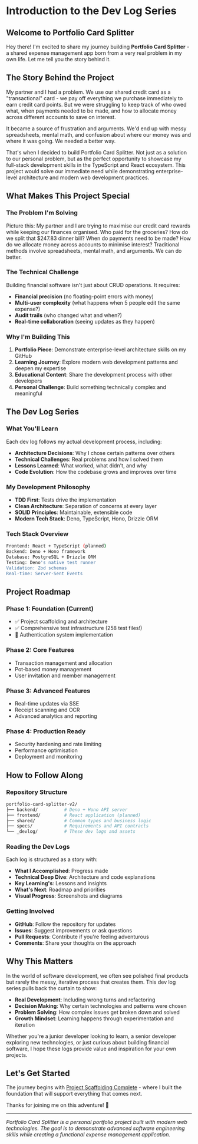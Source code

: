 # Introduction to the Dev Log Series

## Welcome to Portfolio Card Splitter

Hey there! I'm excited to share my journey building **Portfolio Card
Splitter** - a shared expense management app born from a very real problem in my
own life. Let me tell you the story behind it.

## The Story Behind the Project

My partner and I had a problem. We use our shared credit card as a
"transactional" card - we pay off everything we purchase immediately to earn
credit card points. But we were struggling to keep track of who owed what, when
payments needed to be made, and how to allocate money across different accounts
to save on interest.

It became a source of frustration and arguments. We'd end up with messy
spreadsheets, mental math, and confusion about where our money was and where it
was going. We needed a better way.

That's when I decided to build Portfolio Card Splitter. Not just as a solution
to our personal problem, but as the perfect opportunity to showcase my
full-stack development skills in the TypeScript and React ecosystem. This
project would solve our immediate need while demonstrating enterprise-level
architecture and modern web development practices.

## What Makes This Project Special

### The Problem I'm Solving

Picture this: My partner and I are trying to maximise our credit card rewards
while keeping our finances organised. Who paid for the groceries? How do we
split that $247.83 dinner bill? When do payments need to be made? How do we
allocate money across accounts to minimise interest? Traditional methods involve
spreadsheets, mental math, and arguments. We can do better.

### The Technical Challenge

Building financial software isn't just about CRUD operations. It requires:

- **Financial precision** (no floating-point errors with money)
- **Multi-user complexity** (what happens when 5 people edit the same expense?)
- **Audit trails** (who changed what and when?)
- **Real-time collaboration** (seeing updates as they happen)

### Why I'm Building This

1. **Portfolio Piece**: Demonstrate enterprise-level architecture skills on my
   GitHub
2. **Learning Journey**: Explore modern web development patterns and deepen my
   expertise
3. **Educational Content**: Share the development process with other developers
4. **Personal Challenge**: Build something technically complex and meaningful

## The Dev Log Series

### What You'll Learn

Each dev log follows my actual development process, including:

- **Architecture Decisions**: Why I chose certain patterns over others
- **Technical Challenges**: Real problems and how I solved them
- **Lessons Learned**: What worked, what didn't, and why
- **Code Evolution**: How the codebase grows and improves over time

### My Development Philosophy

- **TDD First**: Tests drive the implementation
- **Clean Architecture**: Separation of concerns at every layer
- **SOLID Principles**: Maintainable, extensible code
- **Modern Tech Stack**: Deno, TypeScript, Hono, Drizzle ORM

### Tech Stack Overview

```bash
Frontend: React + TypeScript (planned)
Backend: Deno + Hono framework
Database: PostgreSQL + Drizzle ORM
Testing: Deno's native test runner
Validation: Zod schemas
Real-time: Server-Sent Events
```

## Project Roadmap

### Phase 1: Foundation (Current)

- ✅ Project scaffolding and architecture
- ✅ Comprehensive test infrastructure (258 test files!)
- 🔄 Authentication system implementation

### Phase 2: Core Features

- Transaction management and allocation
- Pot-based money management
- User invitation and member management

### Phase 3: Advanced Features

- Real-time updates via SSE
- Receipt scanning and OCR
- Advanced analytics and reporting

### Phase 4: Production Ready

- Security hardening and rate limiting
- Performance optimisation
- Deployment and monitoring

## How to Follow Along

### Repository Structure

```bash
portfolio-card-splitter-v2/
├── backend/          # Deno + Hono API server
├── frontend/         # React application (planned)
├── shared/           # Common types and business logic
├── specs/            # Requirements and API contracts
└── _devlog/          # These dev logs and assets
```

### Reading the Dev Logs

Each log is structured as a story with:

- **What I Accomplished**: Progress made
- **Technical Deep Dive**: Architecture and code explanations
- **Key Learning's**: Lessons and insights
- **What's Next**: Roadmap and priorities
- **Visual Progress**: Screenshots and diagrams

### Getting Involved

- **GitHub**: Follow the repository for updates
- **Issues**: Suggest improvements or ask questions
- **Pull Requests**: Contribute if you're feeling adventurous
- **Comments**: Share your thoughts on the approach

## Why This Matters

In the world of software development, we often see polished final products but
rarely the messy, iterative process that creates them. This dev log series pulls
back the curtain to show:

- **Real Development**: Including wrong turns and refactoring
- **Decision Making**: Why certain technologies and patterns were chosen
- **Problem Solving**: How complex issues get broken down and solved
- **Growth Mindset**: Learning happens through experimentation and iteration

Whether you're a junior developer looking to learn, a senior developer exploring
new technologies, or just curious about building financial software, I hope
these logs provide value and inspiration for your own projects.

## Let's Get Started

The journey begins with
[Project Scaffolding Complete](./2025-10-21-project-scaffolding-complete.md) -
where I built the foundation that will support everything that comes next.

Thanks for joining me on this adventure! 🚀

---

_Portfolio Card Splitter is a personal portfolio project built with modern web
technologies. The goal is to demonstrate advanced software engineering skills
while creating a functional expense management application._
